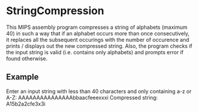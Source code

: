 # StringCompression
This MIPS assembly program compresses a string of alphabets (maximum 40) in such a way that if an alphabet occurs more than once consecutively, it replaces all the subsequent occurings with the number of occurence and prints / displays out the new compressed string. Also, the program checks if the input string is valid (i.e. contains only alphabets) and prompts error if found otherwise.

## Example
Enter an input string with less than 40 characters and only containing a-z or A-Z: AAAAAAAAAAAAAAAbbaacfeeexxxi
Compressed string: A15b2a2cfe3x3i
